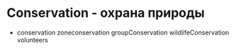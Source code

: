 # Conservation - охрана природы

- conservation zoneconservation groupConservation wildlifeConservation volunteers
